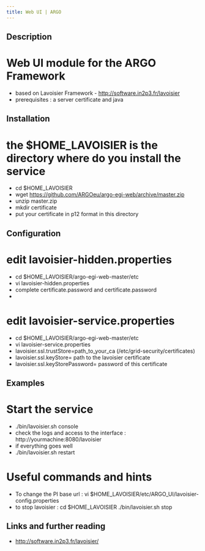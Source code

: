 ```yaml
---
title: Web UI | ARGO
---
```


## Description
# Web UI module for the ARGO Framework

* based on Lavoisier Framework - http://software.in2p3.fr/lavoisier
* prerequisites : a server certificate and java


## Installation 
# the $HOME_LAVOISIER is the directory where do you install the service
* cd $HOME_LAVOISIER
* wget https://github.com/ARGOeu/argo-egi-web/archive/master.zip
* unzip master.zip
* mkdir certificate
* put your certificate in p12 format in this directory


## Configuration 
# edit lavoisier-hidden.properties
* cd $HOME_LAVOISIER/argo-egi-web-master/etc
* vi lavoisier-hidden.properties
* complete certificate.password and certificate.password
*

# edit lavoisier-service.properties
* cd $HOME_LAVOISIER/argo-egi-web-master/etc
* vi lavoisier-service.properties
* lavoisier.ssl.trustStore=path_to_your_ca  (/etc/grid-security/certificates)
* lavoisier.ssl.keyStore= path to the lavoisier certificate
* lavoisier.ssl.keyStorePassword= password of this certificate

## Examples

# Start the service 

* ./bin/lavoisier.sh console
* check the logs and access to the interface : http://yourmachine:8080/lavoisier
* if everything goes well 
*  ./bin/lavoisier.sh restart


# Useful commands and hints

* To change the PI base url : vi $HOME_LAVOISIER/etc/ARGO_UI/lavoisier-config.properties
* to stop lavoisier : 
cd $HOME_LAVOISIER
./bin/lavoisier.sh stop


## Links and further reading

* http://software.in2p3.fr/lavoisier/
